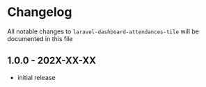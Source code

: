 # Changelog

All notable changes to `laravel-dashboard-attendances-tile` will be documented in this file

## 1.0.0 - 202X-XX-XX

- initial release
